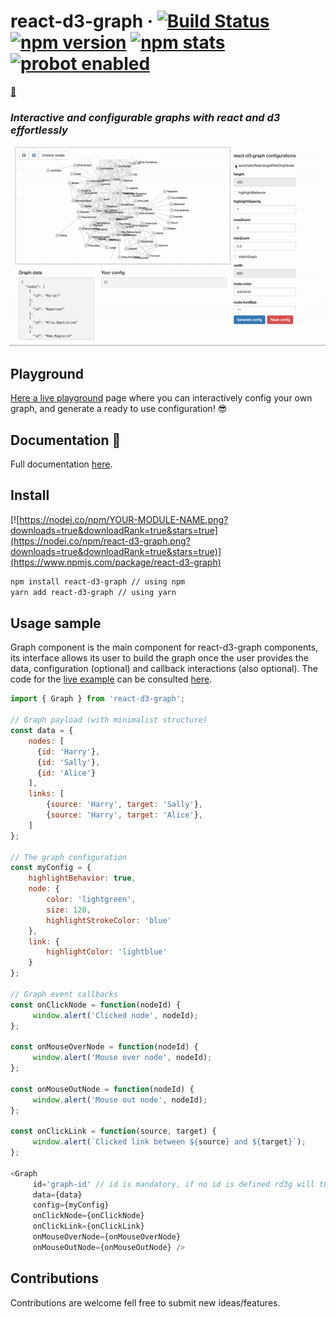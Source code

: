 # react-d3-graph &middot; [![Build Status](https://travis-ci.org/danielcaldas/react-d3-graph.svg?branch=master)](https://travis-ci.org/danielcaldas/react-d3-graph) [![npm version](https://img.shields.io/badge/npm-v0.3.0-blue.svg)](https://www.npmjs.com/package/react-d3-graph) [![npm stats](https://img.shields.io/badge/downloads-700+-brightgreen.svg)](https://npm-stat.com/) [![probot enabled](https://img.shields.io/badge/probot:stale-enabled-yellow.svg)](https://probot.github.io/)
[:book:](https://danielcaldas.github.io/react-d3-graph/docs/index.html)

### *Interactive and configurable graphs with react and d3 effortlessly*

[![react-d3-graph gif sample](https://github.com/danielcaldas/react-d3-graph/blob/master/sandbox/rd3g.gif?raw=true)](https://danielcaldas.github.io/react-d3-graph/sandbox/index.html)

## Playground
[Here a live playground](https://danielcaldas.github.io/react-d3-graph/sandbox/index.html) page where you can interactively config your own graph, and generate a ready to use configuration! :sunglasses:

## Documentation :book:
Full documentation [here](https://danielcaldas.github.io/react-d3-graph/docs/index.html).

## Install
[![https://nodei.co/npm/YOUR-MODULE-NAME.png?downloads=true&downloadRank=true&stars=true](https://nodei.co/npm/react-d3-graph.png?downloads=true&downloadRank=true&stars=true)](https://www.npmjs.com/package/react-d3-graph)


```bash
npm install react-d3-graph // using npm
yarn add react-d3-graph // using yarn
```

## Usage sample
Graph component is the main component for react-d3-graph components, its interface allows its user to build the graph once the user provides the data, configuration (optional) and callback interactions (also optional).
The code for the [live example](https://danielcaldas.github.io/react-d3-graph/sandbox/index.html) can be consulted [here](https://github.com/danielcaldas/react-d3-graph/blob/master/sandbox/Sandbox.jsxx).

```javascript
import { Graph } from 'react-d3-graph';

// Graph payload (with minimalist structure)
const data = {
    nodes: [
      {id: 'Harry'},
      {id: 'Sally'},
      {id: 'Alice'}
    ],
    links: [
        {source: 'Harry', target: 'Sally'},
        {source: 'Harry', target: 'Alice'},
    ]
};

// The graph configuration
const myConfig = {
    highlightBehavior: true,
    node: {
        color: 'lightgreen',
        size: 120,
        highlightStrokeColor: 'blue'
    },
    link: {
        highlightColor: 'lightblue'
    }
};

// Graph event callbacks
const onClickNode = function(nodeId) {
     window.alert('Clicked node', nodeId);
};

const onMouseOverNode = function(nodeId) {
     window.alert('Mouse over node', nodeId);
};

const onMouseOutNode = function(nodeId) {
     window.alert('Mouse out node', nodeId);
};

const onClickLink = function(source, target) {
     window.alert(`Clicked link between ${source} and ${target}`);
};

<Graph
     id='graph-id' // id is mandatory, if no id is defined rd3g will throw an error
     data={data}
     config={myConfig}
     onClickNode={onClickNode}
     onClickLink={onClickLink}
     onMouseOverNode={onMouseOverNode}
     onMouseOutNode={onMouseOutNode} />
```

## Contributions
Contributions are welcome fell free to submit new ideas/features.
